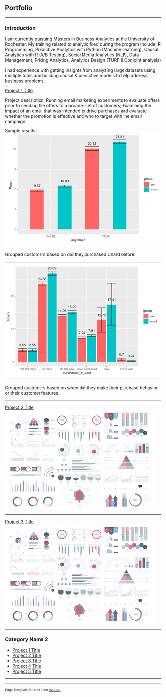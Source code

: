 ## Portfolio

---

### Introduction
I am currently pursuing Masters in Business Analytics at the University of Rochester. My training related to analytic filed during the program include: R Programming, Predictive Analytics with Python (Machine Learning), Causal Analytics with R (A/B Testing), Social Media Analytics (NLP), Data Management, Pricing Analytics, Analytics Design (TURF & Conjoint analysis) 
<br><br>
I had experience with getting insights from analyzing large datasets using multiple tools and building causal & predictive models to help address business problems. 


[Project 1 Title](/sample_page)

Project description: Running email marketing experiments to evaluate offers prior to sending the offers to a broader set of customers; Examining the impact of an email that was intended to drive purchases and evaluate whether the promotion is effective and who to target with the email campaign.

Sample results: 
<img src="images/sliec_dice_1.png"/>
<br><br>
Grouped customers based on did they purchased Chard before. 
<br><br>
<img src="images/slice_dice_2.png"/>
<br><br>
Grouped customers based on when did they make their purchase behavior or their customer features.


---
[Project 2 Title](/pdf/sample_presentation.pdf)
<img src="images/dummy_thumbnail.jpg?raw=true"/>

---
[Project 3 Title](http://example.com/)
<img src="images/dummy_thumbnail.jpg?raw=true"/>

---

### Category Name 2

- [Project 1 Title](http://example.com/)
- [Project 2 Title](http://example.com/)
- [Project 3 Title](http://example.com/)
- [Project 4 Title](http://example.com/)
- [Project 5 Title](http://example.com/)

---




---
<p style="font-size:11px">Page template forked from <a href="https://github.com/evanca/quick-portfolio">evanca</a></p>
<!-- Remove above link if you don't want to attibute -->
